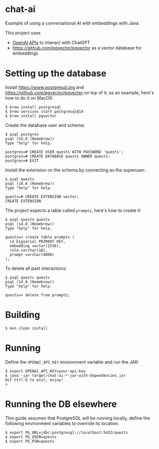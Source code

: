 # chat-ai

Example of using a conversational AI with embeddings with Java.

This project uses
* [OpenAI APIs](https://platform.openai.com/docs/api-reference) to interact with ChatGPT
* <https://github.com/pgvector/pgvector> as a vector database for embeddings

# Setting up the database

Install <https://www.postgresql.org> and <https://github.com/pgvector/pgvector> on
top of it; as an example, here's how to do it on MacOS:

```shell
$ brew install postgresql
$ brew services start postgresql@14
$ brew install pgvector
```

Create the database user and schema:

```shell
$ psql postgres
psql (14.8 (Homebrew))
Type "help" for help.

postgres=# CREATE USER quests WITH PASSWORD 'quests';
postgres=# CREATE DATABASE quests OWNER quests;
postgres=# EXIT
```

Install the extension on the schema by connecting as the superuser:

```shell
$ psql quests
psql (14.8 (Homebrew))
Type "help" for help.

quests=# CREATE EXTENSION vector;
CREATE EXTENSION
```

The project expects a table called `prompts`, here's how to create it:

```shell
$ psql quests quests
psql (14.8 (Homebrew))
Type "help" for help.

quests=> create table prompts (
  id bigserial PRIMARY KEY,
  embedding vector(1536),
  role varchar(10),
  prompt varchar(4000)
);
```

To delete all past interactions:

```shell
$ psql quests quests
psql (14.8 (Homebrew))
Type "help" for help.

quests=> delete from prompts;
```

# Building

```shell
$ mvn clean install
```

# Running

Define the `OPENAI_API_KEY` environment variable and run the JAR:

```shell
$ export OPENAI_API_KEY=your-api-key
$ java -jar target/chat-ai-*-jar-with-dependencies.jar
Hit Ctrl-D to exit, enjoy!
> 
```

# Running the DB elsewhere

This guide assumes that PostgreSQL will be running locally, define the following
environment variables to override its location:

```shell
$ export PG_URL=jdbc:postgresql://localhost:5432/quests
$ export PG_USER=quests
$ export PG_PSW=quests
```
